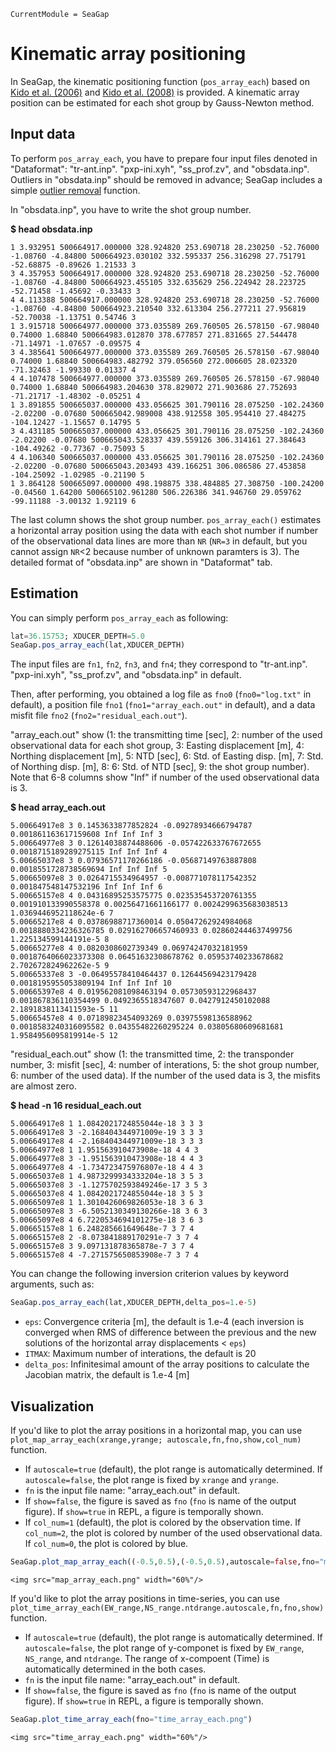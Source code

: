 ```@meta
CurrentModule = SeaGap
```

# Kinematic array positioning


In SeaGap, the kinematic positioning function (`pos_array_each`) based on [Kido et al. (2006)](https://earth-planets-space.springeropen.com/articles/10.1186/BF03351996) and [Kido et al. (2008)](https://earth-planets-space.springeropen.com/articles/10.1186/BF03352785) is provided. A kinematic array position can be estimated for each shot group by Gauss-Newton method.
 
## Input data

To perform `pos_array_each`, you have to prepare four input files denoted in "Dataformat": "tr-ant.inp". "pxp-ini.xyh", "ss\_prof.zv", and "obsdata.inp". Outliers in "obsdata.inp" should be removed in advance; SeaGap includes a simple [outlier removal](denoise.md) function. 

In "obsdata.inp", you have to write the shot group number.

**$ head obsdata.inp**
```
1 3.932951 500664917.000000 328.924820 253.690718 28.230250 -52.76000 -1.08760 -4.84800 500664923.030102 332.595337 256.316298 27.751791 -52.68875 -0.89626 1.21533 3
3 4.357953 500664917.000000 328.924820 253.690718 28.230250 -52.76000 -1.08760 -4.84800 500664923.455105 332.635629 256.224942 28.223725 -52.71458 -1.45692 -0.33433 3
4 4.113388 500664917.000000 328.924820 253.690718 28.230250 -52.76000 -1.08760 -4.84800 500664923.210540 332.613304 256.277211 27.956819 -52.70038 -1.13751 0.54746 3
1 3.915718 500664977.000000 373.035589 269.760505 26.578150 -67.98040 0.74000 1.68840 500664983.012870 378.677857 271.831665 27.544478 -71.14971 -1.07657 -0.09575 4
3 4.385641 500664977.000000 373.035589 269.760505 26.578150 -67.98040 0.74000 1.68840 500664983.482792 379.056560 272.006605 28.023320 -71.32463 -1.99330 0.01337 4
4 4.107478 500664977.000000 373.035589 269.760505 26.578150 -67.98040 0.74000 1.68840 500664983.204630 378.829072 271.903686 27.752693 -71.21717 -1.48302 -0.05251 4
1 3.891855 500665037.000000 433.056625 301.790116 28.075250 -102.24360 -2.02200 -0.07680 500665042.989008 438.912558 305.954410 27.484275 -104.12427 -1.15657 0.14795 5
3 4.431185 500665037.000000 433.056625 301.790116 28.075250 -102.24360 -2.02200 -0.07680 500665043.528337 439.559126 306.314161 27.384643 -104.49262 -0.77367 -0.75093 5
4 4.106340 500665037.000000 433.056625 301.790116 28.075250 -102.24360 -2.02200 -0.07680 500665043.203493 439.166251 306.086586 27.453858 -104.25092 -1.02985 -0.21190 5
1 3.864128 500665097.000000 498.198875 338.484885 27.308750 -100.24200 -0.04560 1.64200 500665102.961280 506.226386 341.946760 29.059762 -99.11188 -3.00132 1.92119 6
```

The last column shows the shot group number.
`pos_array_each()` estimates a horizontal array position using the data with each shot number if number of the observational data lines are more than `NR` (`NR=3` in default, but you cannot assign `NR`<2 because number of unknown paramters is 3).
The detailed format of "obsdata.inp" are shown in "Dataformat" tab. 


## Estimation

You can simply perform `pos_array_each` as following: 

```julia
lat=36.15753; XDUCER_DEPTH=5.0
SeaGap.pos_array_each(lat,XDUCER_DEPTH)
```

The input files are `fn1`, `fn2`, `fn3`, and `fn4`; they correspond to "tr-ant.inp". "pxp-ini.xyh", "ss\_prof.zv", and "obsdata.inp" in default.

Then, after performing, you obtained a log file as `fno0` (`fno0="log.txt"` in default), a position file `fno1` (`fno1="array_each.out"` in default), and a data misfit file `fno2` (`fno2="residual_each.out"`).
 

"array\_each.out" show (1: the transmitting time [sec], 2: number of the used observational data for each shot group, 3: Easting displacement [m], 4: Northing displacement [m], 5: NTD [sec], 6: Std. of Easting disp. [m], 7: Std. of Northing disp. [m], 8: 6: Std. of NTD [sec], 9: the shot group number). Note that 6-8 columns show "Inf" if number of the used observational data is 3.

**$ head array_each.out**
```
5.00664917e8 3 0.1453633877852824 -0.09278934666794787 0.001861163617159608 Inf Inf Inf 3
5.00664977e8 3 0.12614038874488606 -0.057422633767672655 0.0018715189289275115 Inf Inf Inf 4
5.00665037e8 3 0.07936571170266186 -0.05687149763887808 0.0018551728738569694 Inf Inf Inf 5
5.00665097e8 3 0.0264715534964957 -0.008771078117542352 0.001847548147532196 Inf Inf Inf 6
5.00665157e8 4 0.04316895253575775 0.023535453720761355 0.001910133990558378 0.00256471661166177 0.0024299635683038513 1.0369446952118624e-6 7
5.00665217e8 4 0.03786988717360014 0.05047262924984068 0.0018880334236326785 0.029162706657460933 0.028602444637499756 1.225134599144191e-5 8
5.00665277e8 4 0.0820308602739349 0.06974247032181959 0.0018764066023373308 0.06451632308678762 0.05953740233678682 2.702672824962262e-5 9
5.00665337e8 3 -0.06495578410464437 0.12644569423179428 0.0018195955053809194 Inf Inf Inf 10
5.00665397e8 4 0.019562081098463194 0.05730593122968437 0.001867836110354499 0.0492365518347607 0.0427912450102088 2.1891838113411593e-5 11
5.00665457e8 4 0.07189823454093269 0.03975598136588962 0.0018583240316095582 0.04355482260295224 0.03805680609681681 1.9584956095819914e-5 12
```
 

"residual\_each.out" show (1: the transmitted time, 2: the transponder number, 3: misfit [sec], 4: number of interations, 5: the shot group number, 6: number of the used data). If the number of the used data is 3, the misfits are almost zero.

**$ head -n 16 residual_each.out**
```
5.00664917e8 1 1.0842021724855044e-18 3 3 3
5.00664917e8 3 -2.168404344971009e-19 3 3 3
5.00664917e8 4 -2.168404344971009e-18 3 3 3
5.00664977e8 1 1.951563910473908e-18 4 4 3
5.00664977e8 3 -1.951563910473908e-18 4 4 3
5.00664977e8 4 -1.734723475976807e-18 4 4 3
5.00665037e8 1 4.9873299934333204e-18 3 5 3
5.00665037e8 3 -1.1275702593849246e-17 3 5 3
5.00665037e8 4 1.0842021724855044e-18 3 5 3
5.00665097e8 1 1.3010426069826053e-18 3 6 3
5.00665097e8 3 -6.5052130349130266e-18 3 6 3
5.00665097e8 4 6.7220534694101275e-18 3 6 3
5.00665157e8 1 6.248285661649648e-7 3 7 4
5.00665157e8 2 -8.073841889170291e-7 3 7 4
5.00665157e8 3 9.097131878365878e-7 3 7 4
5.00665157e8 4 -7.271575650853908e-7 3 7 4
```
 

You can change the following inversion criterion values by keyword arguments, such as:
```julia
SeaGap.pos_array_each(lat,XDUCER_DEPTH,delta_pos=1.e-5)
```

* `eps`: Convergence criteria [m], the default is 1.e-4 (each inversion is converged when RMS of difference between the previous and the new solutions of the horizontal array displacements < `eps`)
* `ITMAX`: Maximum number of interations, the default is 20
* `delta_pos`: Infinitesimal amount of the array positions to calculate the Jacobian matrix, the default is 1.e-4 [m]


## Visualization 

If you'd like to plot the array positions in a horizontal map, you can use `plot_map_array_each(xrange,yrange; autoscale,fn,fno,show,col_num)` function.
* If `autoscale=true` (default), the plot range is automatically determined. If `autoscale=false`, the plot range is fixed by `xrange` and `yrange`.
* `fn` is the input file name: "array\_each.out" in default.
* If `show=false`, the figure is saved as `fno` (`fno` is name of the output figure). If `show=true` in REPL, a figure is temporally shown.
* If `col_num=1` (default), the plot is colored by the observation time. If `col_num=2`, the plot is colored by number of the used observational data. If `col_num=0`, the plot is colored by blue. 

```julia
SeaGap.plot_map_array_each((-0.5,0.5),(-0.5,0.5),autoscale=false,fno="map_array_each.png")
```

```@raw html
<img src="map_array_each.png" width="60%"/>
```

If you'd like to plot the array positions in time-series, you can use `plot_time_array_each(EW_range,NS_range.ntdrange.autoscale,fn,fno,show)` function.
* If `autoscale=true` (default), the plot range is automatically determined. If `autoscale=false`, the plot range of y-componet is fixed by `EW_range`, `NS_range`, and `ntdrange`. The range of x-compoent (Time) is automatically determined in the both cases.
* `fn` is the input file name: "array\_each.out" in default.
* If `show=false`, the figure is saved as `fno` (`fno` is name of the output figure). If `show=true` in REPL, a figure is temporally shown.


```julia
SeaGap.plot_time_array_each(fno="time_array_each.png")
```


```@raw html
<img src="time_array_each.png" width="60%"/>
```



